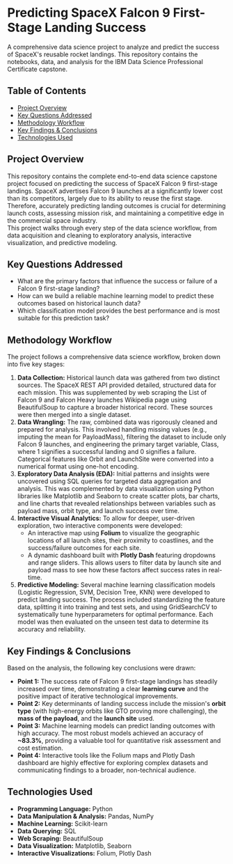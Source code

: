 # **Predicting SpaceX Falcon 9 First-Stage Landing Success**

A comprehensive data science project to analyze and predict the success of SpaceX's reusable rocket landings. This repository contains the notebooks, data, and analysis for the IBM Data Science Professional Certificate capstone.

## **Table of Contents**

* [Project Overview](https://www.google.com/search?q=%23project-overview)  
* [Key Questions Addressed](https://www.google.com/search?q=%23key-questions-addressed)  
* [Methodology Workflow](https://www.google.com/search?q=%23methodology-workflow)  
* [Key Findings & Conclusions](https://www.google.com/search?q=%23key-findings--conclusions)  
* [Technologies Used](https://www.google.com/search?q=%23technologies-used)

## **Project Overview**

This repository contains the complete end-to-end data science capstone project focused on predicting the success of SpaceX Falcon 9 first-stage landings. SpaceX advertises Falcon 9 launches at a significantly lower cost than its competitors, largely due to its ability to reuse the first stage. Therefore, accurately predicting landing outcomes is crucial for determining launch costs, assessing mission risk, and maintaining a competitive edge in the commercial space industry.  
This project walks through every step of the data science workflow, from data acquisition and cleaning to exploratory analysis, interactive visualization, and predictive modeling.

## **Key Questions Addressed**

* What are the primary factors that influence the success or failure of a Falcon 9 first-stage landing?  
* How can we build a reliable machine learning model to predict these outcomes based on historical launch data?  
* Which classification model provides the best performance and is most suitable for this prediction task?

## **Methodology Workflow**

The project follows a comprehensive data science workflow, broken down into five key stages:

1. **Data Collection:** Historical launch data was gathered from two distinct sources. The SpaceX REST API provided detailed, structured data for each mission. This was supplemented by web scraping the List of Falcon 9 and Falcon Heavy launches Wikipedia page using BeautifulSoup to capture a broader historical record. These sources were then merged into a single dataset.  
2. **Data Wrangling:** The raw, combined data was rigorously cleaned and prepared for analysis. This involved handling missing values (e.g., imputing the mean for PayloadMass), filtering the dataset to include only Falcon 9 launches, and engineering the primary target variable, Class, where 1 signifies a successful landing and 0 signifies a failure. Categorical features like Orbit and LaunchSite were converted into a numerical format using one-hot encoding.  
3. **Exploratory Data Analysis (EDA):** Initial patterns and insights were uncovered using SQL queries for targeted data aggregation and analysis. This was complemented by data visualization using Python libraries like Matplotlib and Seaborn to create scatter plots, bar charts, and line charts that revealed relationships between variables such as payload mass, orbit type, and launch success over time.  
4. **Interactive Visual Analytics:** To allow for deeper, user-driven exploration, two interactive components were developed:  
   * An interactive map using **Folium** to visualize the geographic locations of all launch sites, their proximity to coastlines, and the success/failure outcomes for each site.  
   * A dynamic dashboard built with **Plotly Dash** featuring dropdowns and range sliders. This allows users to filter data by launch site and payload mass to see how these factors affect success rates in real-time.  
5. **Predictive Modeling:** Several machine learning classification models (Logistic Regression, SVM, Decision Tree, KNN) were developed to predict landing success. The process included standardizing the feature data, splitting it into training and test sets, and using GridSearchCV to systematically tune hyperparameters for optimal performance. Each model was then evaluated on the unseen test data to determine its accuracy and reliability.

## **Key Findings & Conclusions**

Based on the analysis, the following key conclusions were drawn:

* **Point 1:** The success rate of Falcon 9 first-stage landings has steadily increased over time, demonstrating a clear **learning curve** and the positive impact of iterative technological improvements.  
* **Point 2:** Key determinants of landing success include the mission's **orbit type** (with high-energy orbits like GTO proving more challenging), the **mass of the payload**, and the **launch site** used.  
* **Point 3:** Machine learning models can predict landing outcomes with high accuracy. The most robust models achieved an accuracy of **\~83.3%**, providing a valuable tool for quantitative risk assessment and cost estimation.  
* **Point 4:** Interactive tools like the Folium maps and Plotly Dash dashboard are highly effective for exploring complex datasets and communicating findings to a broader, non-technical audience.

## **Technologies Used**

* **Programming Language:** Python  
* **Data Manipulation & Analysis:** Pandas, NumPy  
* **Machine Learning:** Scikit-learn  
* **Data Querying:** SQL  
* **Web Scraping:** BeautifulSoup  
* **Data Visualization:** Matplotlib, Seaborn  
* **Interactive Visualizations:** Folium, Plotly Dash